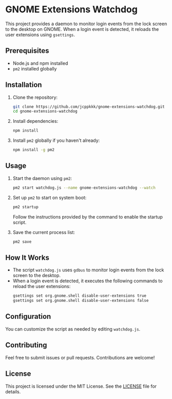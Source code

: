 # GNOME Extensions Watchdog

This project provides a daemon to monitor login events from the lock screen to the desktop on GNOME. When a login event is detected, it reloads the user extensions using `gsettings`.

## Prerequisites

- Node.js and npm installed
- `pm2` installed globally

## Installation

1. Clone the repository:

   ```sh
   git clone https://github.com/jcppkkk/gnome-extensions-watchdog.git
   cd gnome-extensions-watchdog
   ```

2. Install dependencies:

   ```sh
   npm install
   ```

3. Install `pm2` globally if you haven't already:
   ```sh
   npm install -g pm2
   ```

## Usage

1. Start the daemon using `pm2`:

   ```sh
   pm2 start watchdog.js --name gnome-extensions-watchdog --watch
   ```

2. Set up `pm2` to start on system boot:

   ```sh
   pm2 startup
   ```

   Follow the instructions provided by the command to enable the startup script.

3. Save the current process list:
   ```sh
   pm2 save
   ```

## How It Works

- The script `watchdog.js` uses `gdbus` to monitor login events from the lock screen to the desktop.
- When a login event is detected, it executes the following commands to reload the user extensions:
  ```sh
  gsettings set org.gnome.shell disable-user-extensions true
  gsettings set org.gnome.shell disable-user-extensions false
  ```

## Configuration

You can customize the script as needed by editing `watchdog.js`.

## Contributing

Feel free to submit issues or pull requests. Contributions are welcome!

## License

This project is licensed under the MIT License. See the [LICENSE](LICENSE) file for details.
